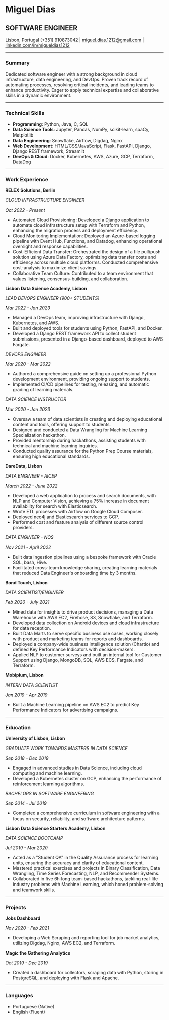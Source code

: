 # Miguel Dias
## SOFTWARE ENGINEER
Lisbon, Portugal
(+351) 910873042 |  miguel.dias.1212@gmail.com |  [linkedin.com/in/migueldias1212](www.linkedin.com/in/migueldias1212)

---

### Summary
Dedicated software engineer with a strong background in cloud infrastructure, data engineering, and DevOps. Proven track record of automating processes, resolving critical incidents, and leading teams to enhance productivity. Eager to apply technical expertise and collaborative skills in a dynamic environment.

---

### Technical Skills
- **Programming**: Python, Java, C, SQL
- **Data Science Tools**: Jupyter, Pandas, NumPy, scikit-learn, spaCy, Matplotlib
- **Data Engineering**: Snowflake, Airflow, Digdag, Nginx
- **Web Development**: HTML/CSS/JavaScript, Flask, FastAPI, Django, Django REST framework, Streamlit
- **DevOps & Cloud**: Docker, Kubernetes, AWS, Azure, GCP, Terraform, DataDog

---

### Work Experience

**RELEX Solutions, Berlin**

_CLOUD INFRASTRUCTURE ENGINEER_

_Oct 2022 - Present_

- Automated Cloud Provisioning: Developed a Django application to automate cloud infrastructure setup with Terraform and Python, enhancing the migration process and deployment efficiency.
- Cloud Monitoring Implementation: Deployed an Azure-based logging pipeline with Event Hub, Functions, and Datadog, enhancing operational oversight and response capabilities.
- Cost-Efficient Data Transfer: Orchestrated the design of a file pull/push solution using Azure Data Factory, optimizing data transfer costs and efficiency across multiple cloud platforms. Conducted comprehensive cost-analysis to maximize client savings.
- Collaborative Team Culture: Contributed to a team environment that values listening, consensus-building, and collaboration.

**Lisbon Data Science Academy, Lisbon**

_LEAD DEVOPS ENGINEER (900+ STUDENTS)_

_Mar 2022 - Jan 2023_

- Managed a DevOps team, improving infrastructure with Django, Kubernetes, and AWS.
- Built and deployed tools for students using Python, FastAPI, and Docker.
- Developed a Django REST framework API to collect student submissions, presented in a Django-based dashboard, deployed to AWS Fargate.

_DEVOPS ENGINEER_

_Mar 2020 - Mar 2022_

- Authored a comprehensive guide on setting up a professional Python development environment, providing ongoing support to students.
- Implemented CI/CD pipelines for testing, releasing, and automatic grading of learning materials.

_DATA SCIENCE INSTRUCTOR_

_Mar 2020 - Jan 2023_

- Oversaw a team of data scientists in creating and deploying educational content and tools, offering support to students.
- Designed and conducted a Data Wrangling for Machine Learning Specialization hackathon.
- Provided mentorship during hackathons, assisting students with technical and machine learning inquiries.
- Conducted quality assurance for the Python Prep Course materials, ensuring high educational standards.


**DareData, Lisbon**

_DATA ENGINEER - AICEP_

_March 2022 - June 2022_

- Developed a web application to process and search documents, with NLP and Computer Vision, achieving a 75% increase in document availability for search with Elasticsearch.
- Wrote ETL processes with Airflow on Google Cloud Composer.
- Deployed neo4j and Elasticsearch services to GCP.
- Performed cost and feature analysis of different source control providers.

_DATA ENGINEER - NOS_

_Nov 2021 - April 2022_

- Built data ingestion pipelines using a bespoke framework with Oracle SQL, bash, Hive.
- Facilitated cross-team knowledge sharing, creating learning materials that reduced Data Engineer's onboarding time by 3 months.

**Bond Touch, Lisbon**

_DATA SCIENTIST/ENGINEER_

_Feb 2020 - July 2021_

- Mined data for insights to drive product decisions, managing a Data Warehouse with AWS EC2, Firehose, S3, Snowflake, and Terraform.
- Developed data collection on Android devices and cloud infrastructure for data reception.
- Built Data Marts to serve specific business use cases, working closely with product and marketing teams for reports and dashboards.
- Deployed a company-wide business intelligence solution (Chartio) and defined Key Performance Indicators with decision-makers.
- Applied NLP to customer surveys and built an internal tool for Customer Support using Django, MongoDB, SQL, AWS ECS, Fargate, and Terraform.

**Mobipium, Lisbon**

_INTERN DATA SCIENTIST_

_Jan 2019 - Apr 2019_

- Built a Machine Learning pipeline on AWS EC2 to predict Key Performance Indicators for advertising campaigns.

---

### Education

**University of Lisbon, Lisbon**

_GRADUATE WORK TOWARDS MASTERS IN DATA SCIENCE_

_Sep 2018 - Dec 2019_

- Engaged in advanced studies in Data Science, including cloud computing and machine learning.
- Developed a Kubernetes cluster on GCP, enhancing the performance of reinforcement learning algorithms.

_BACHELORS IN SOFTWARE ENGINEERING_

_Sep 2014 - Jul 2019_

- Completed a comprehensive curriculum in software engineering with a focus on security, reliability, and software architecture patterns.

**Lisbon Data Science Starters Academy, Lisbon**

_DATA SCIENCE BOOTCAMP_

_Jul 2019 - Mar 2020_

- Acted as a "Student QA" in the Quality Assurance process for learning units, ensuring the accuracy and clarity of educational content.
- Mastered practical exercises and projects in Binary Classification, Data Wrangling, Time Series Forecasting, NLP, and Recommender Systems.
- Collaborated in five 6h‐long team-based hackathons, tackling real-life industry problems with Machine Learning, which honed problem-solving and teamwork skills.

---

### Projects

**Jobs Dashboard**

_Nov 2020 - Feb 2021_

- Developing a Web Scraping and reporting tool for job market analytics, utilizing Digdag, Nginx, AWS EC2, and Terraform.

**Magic the Gathering Analytics**

_Oct 2019 - Dec 2019_

- Created a dashboard for collectors, scraping data with Python, storing in PostgreSQL, and deploying with Flask and Apache.

---

### Languages
- Portuguese (Native)
- English (Fluent)
